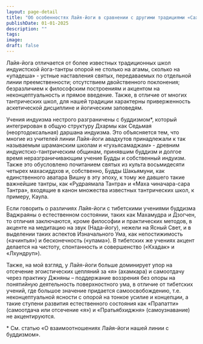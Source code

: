 ```yaml
---
layout: page-detail
title: "Об особенностях Лайя-йоги в сравнении с другими традициями «Сахаджа»"
publishDate: 01-01-2025
description: ""
tags:
image:
draft: false
---
```


 Лайя-йога отличается от более известных традиционных школ индуистской йога-тантры опорой не столько на агамы, сколько на «упадеша» - устные наставления святых, передаваемых по отдельной линии преемственности; отсутствием двойственного поклонения; безразличием к философским построениям и акцентом на неконцептуальность и прямое введение. Также, в отличие от многих тантрических школ, для нашей традиции характерны приверженность аскетической дисциплине и йогическим заповедям.

 Учения индуизма нестрого разграничены с буддизмом\*, который интегрирован в общую структуру Дхармы как Седьмая (неортодоксальная) даршана индуизма. Это объясняется тем, что многие из учителей линии Лайя-йоги авадхутов принадлежали к так называемым шраманским школам и «гухьясамаджам» - древним индуистско-тантрическим общинам, принявшим буддизм и долгое время неразграничивающим учение Будды и собственный индуизм. Также это обусловлено почитанием святых из культа восьмидесяти четырех махасиддхов и, собственно, Будды Шакьямуни, как единственного аватара Вишну в эту эпоху, к тому же давшего такие важнейшие тантры, как «Рудраямала Тантра» и «Маха чиначара-сара Тантра», входящие в канон множества известных тантрических школ, к примеру, Каула.

 Если говорить о различиях Лайя-йоги с тибетскими учениями буддизма Ваджраяны о естественном состоянии, таких как Махамудра и Дзогчен, то отличия заключаются, кроме философии и практических методов, в акценте на медитацию на звук (Нада-йогу), нежели на Ясный Свет, и в выделении таких аспектов Изначального Ума, как непостижимость («ачинтья») и бесконечность («упама»). В тибетских же учениях акцент делается на чистоту, спонтанность и совершенство («Кхадак» и «Лхундруп»).

 Также, на мой взгляд, у Лайя-йоги больше доминирует упор на отсечение эгоистических цепляний за «я» (ахамкара) и самоотдачу через практику Джняны – поддержание воззрения без опоры на понятийную деятельность поверхностного ума, в отличие от тибетских учений, где большое значение придается самоосвобождению, т.е. неконцептуальной ясности с опорой на тонкое усилие и концепции, а такие ступени развития естественного состояния как «Прапатти» (самоотдача или отсечение «я») и «Пратьябхиджня» (самоузнавание) не акцентируются. 

 \* См. статью «О взаимоотношениях Лайя-йоги нашей линии с буддизмом». 
